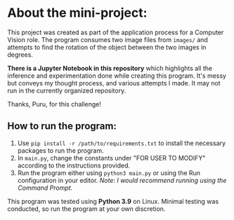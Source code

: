 # About the mini-project:
This project was created as part of the application process for a Computer Vision role. The program consumes two image 
files from `images/` and attempts to find the rotation of the object between the two images in degrees.

**There is a Jupyter Notebook in this repository** which highlights all the inference and experimentation done while
creating this program. It's messy but conveys my thought process, and various attempts I made. It may not run in the
currently organized repository.

Thanks, Puru, for this challenge!

## How to run the program:
1) Use `pip install -r /path/to/requirements.txt` to install the necessary packages to run the program.
2) In `main.py`, change the constants under "FOR USER TO MODIFY" according to the instructions provided.
3) Run the program either using `python3 main.py` or using the Run configuration in your editor.
*Note: I would recommend running using the Command Prompt.*

This program was tested using **Python 3.9** on Linux. Minimal testing was conducted, so run the program at your own 
discretion.
